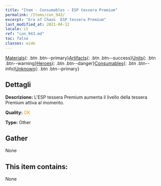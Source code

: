 ```yaml
---
title: "Item - Consumables - ESP tessera Premium"
permalink: /Items/con_943/
excerpt: "Era of Chaos  ESP tessera Premium"
last_modified_at: 2021-04-12
locale: it
ref: "con_943.md"
toc: false
classes: wide
---
```

 [Materials](/it/Items/){: .btn .btn--primary}[Artifacts](/it/Items/Artifacts/){: .btn .btn--success}[Units](/it/Items/Units/){: .btn .btn--warning}[Heroes](/it/Items/Heroes/){: .btn .btn--danger}[Consumables](/it/Items/Consumables/){: .btn .btn--info}[Unknown](/it/Items/Unknown/){: .btn .btn--primary}

## Dettagli
 **Descrizione:** L'ESP tessera Premium aumenta il livello della tessera Premium attiva al momento.

 **Quality:** <span style="color: #FF8C00">OK</span>

 **Type:** Other

## Gather

  None

## This item contains:

  None

